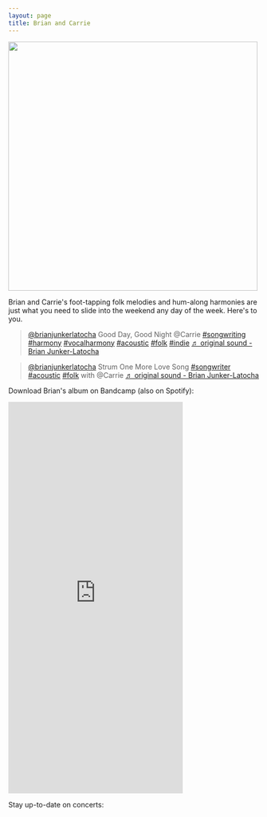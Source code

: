 ```yaml
---
layout: page
title: Brian and Carrie
---
```



<img src="/assets/images/wiener_hof.png" width="500">    
<!-- <p class=center_please>(image credit <a href="https://www.felixrosic.de/">Felix Rosić</a>)</p> -->


Brian and Carrie's foot-tapping folk melodies and hum-along harmonies are just what you need to slide into the weekend any day of the week. Here's to you.

<blockquote class="tiktok-embed" cite="https://www.tiktok.com/@brianjunkerlatocha/video/7458689219532311830" data-video-id="7458689219532311830" style="max-width: 605px;min-width: 325px;" > <section> <a target="_blank" title="@brianjunkerlatocha" href="https://www.tiktok.com/@brianjunkerlatocha?refer=embed">@brianjunkerlatocha</a> Good Day, Good Night @Carrie  <a title="songwriting" target="_blank" href="https://www.tiktok.com/tag/songwriting?refer=embed">#songwriting</a> <a title="harmony" target="_blank" href="https://www.tiktok.com/tag/harmony?refer=embed">#harmony</a> <a title="vocalharmony" target="_blank" href="https://www.tiktok.com/tag/vocalharmony?refer=embed">#vocalharmony</a> <a title="acoustic" target="_blank" href="https://www.tiktok.com/tag/acoustic?refer=embed">#acoustic</a> <a title="folk" target="_blank" href="https://www.tiktok.com/tag/folk?refer=embed">#folk</a> <a title="indie" target="_blank" href="https://www.tiktok.com/tag/indie?refer=embed">#indie</a> <a target="_blank" title="♬ original sound - Brian Junker-Latocha" href="https://www.tiktok.com/music/original-sound-7458689212133493526?refer=embed">♬ original sound - Brian Junker-Latocha</a> </section> </blockquote> <script async src="https://www.tiktok.com/embed.js"></script>

<blockquote class="tiktok-embed" cite="https://www.tiktok.com/@brianjunkerlatocha/video/7456104036157213974" data-video-id="7456104036157213974" style="max-width: 605px;min-width: 325px;" > <section> <a target="_blank" title="@brianjunkerlatocha" href="https://www.tiktok.com/@brianjunkerlatocha?refer=embed">@brianjunkerlatocha</a> Strum One More Love Song <a title="songwriter" target="_blank" href="https://www.tiktok.com/tag/songwriter?refer=embed">#songwriter</a> <a title="acoustic" target="_blank" href="https://www.tiktok.com/tag/acoustic?refer=embed">#acoustic</a> <a title="folk" target="_blank" href="https://www.tiktok.com/tag/folk?refer=embed">#folk</a> with  @Carrie <a target="_blank" title="♬ original sound - Brian Junker-Latocha" href="https://www.tiktok.com/music/original-sound-7456104109674859287?refer=embed">♬ original sound - Brian Junker-Latocha</a> </section> </blockquote> <script async src="https://www.tiktok.com/embed.js"></script>




Download Brian's album on Bandcamp (also on Spotify):
<iframe style="border: 0; width: 350px; height: 786px;" src="https://bandcamp.com/EmbeddedPlayer/album=3548382591/size=large/bgcol=ffffff/linkcol=e99708/transparent=true/" seamless><a href="https://brianjunkerlatocha.bandcamp.com/album/rhythm-rhyme">Rhythm &amp; Rhyme by Brian Junker-Latocha</a></iframe>

Stay up-to-date on concerts:
 <script charset="utf-8" src="https://widgetv3.bandsintown.com/main.min.js"></script> <a class="bit-widget-initializer"      data-artist-name="id_15569458"      data-events-to-display=""   data-background-color="rgba(255,255,255,1)"   data-separator-color="rgba(221,221,221,1)"   data-text-color="rgba(66,66,66,1)"   data-font="Helvetica"   data-auto-style="true"      data-button-label-capitalization="uppercase"   data-header-capitalization="uppercase"   data-location-capitalization="uppercase"   data-venue-capitalization="uppercase"   data-display-local-dates="true"   data-local-dates-position="tab"   data-display-past-dates="true"   data-display-details="false"   data-display-lineup="false"   data-display-start-time="false"   data-social-share-icon="false"   data-display-limit="all"      data-date-format="MMM. D, YYYY"   data-date-orientation="horizontal"   data-date-border-color="#4A4A4A"   data-date-border-width="1px"   data-date-capitalization="capitalize"   data-date-border-radius="10px"      data-event-ticket-cta-size="medium"   data-event-custom-ticket-text=""   data-event-ticket-text="TICKETS"   data-event-ticket-icon="false"   data-event-ticket-cta-text-color="rgba(255,255,255,1)"   data-event-ticket-cta-bg-color="rgba(74,74,74,1)"   data-event-ticket-cta-border-color="rgba(74,74,74,1)"   data-event-ticket-cta-border-width="0px"   data-event-ticket-cta-border-radius="2px"      data-sold-out-button-text-color="rgba(255,255,255,1)"   data-sold-out-button-background-color="rgba(74,74,74,1)"   data-sold-out-button-border-color="rgba(74,74,74,1)"   data-sold-out-button-clickable="true"      data-event-rsvp-position="hidden"   data-event-rsvp-cta-size="medium"   data-event-rsvp-only-show-icon="false"   data-event-rsvp-text="RSVP"   data-event-rsvp-icon="false"   data-event-rsvp-cta-text-color="rgba(74,74,74,1)"   data-event-rsvp-cta-bg-color="rgba(255,255,255,1)"   data-event-rsvp-cta-border-color="rgba(74,74,74,1)"   data-event-rsvp-cta-border-width="1px"   data-event-rsvp-cta-border-radius="2px"      data-follow-section-position="hidden"   data-follow-section-alignment="center"   data-follow-section-header-text="Get updates on new shows, new music, and more"   data-follow-section-cta-size="medium"   data-follow-section-cta-text="FOLLOW"   data-follow-section-cta-icon="false"   data-follow-section-cta-text-color="rgba(255,255,255,1)"   data-follow-section-cta-bg-color="rgba(74,74,74,1)"   data-follow-section-cta-border-color="rgba(74,74,74,1)"   data-follow-section-cta-border-width="0px"   data-follow-section-cta-border-radius="2px"      data-play-my-city-position="hidden"   data-play-my-city-alignment="center"   data-play-my-city-header-text="Don’t see a show near you?"   data-play-my-city-cta-size="medium"   data-play-my-city-cta-text="REQUEST A SHOW"   data-play-my-city-cta-icon="false"   data-play-my-city-cta-text-color="rgba(255,255,255,1)"   data-play-my-city-cta-bg-color="rgba(74,74,74,1)"   data-play-my-city-cta-border-color="rgba(74,74,74,1)"   data-play-my-city-cta-border-width="0px"   data-play-my-city-cta-border-radius="2px"      data-optin-font=""   data-optin-text-color=""   data-optin-bg-color=""   data-optin-cta-text-color=""   data-optin-cta-bg-color=""   data-optin-cta-border-width=""   data-optin-cta-border-radius=""   data-optin-cta-border-color=""      data-language="en"   data-layout-breakpoint="900"   data-app-id=""   data-affil-code=""   data-bit-logo-position="bottomRight"   data-bit-logo-color="rgba(66,66,66,1)"      ></a>

